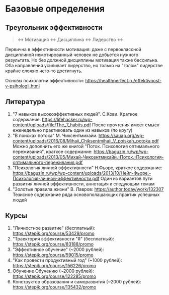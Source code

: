 # Базовые определения

## Треугольник эффективности

> <-> Мотивация <-> Дисциплина <-> Лидерство <->

Первична в эффективности мотивация: даже с первоклассной дисциплиной немотированный человек не добьется нужного результата. Но без должной дисциплины мотивация также бессильна. Оба направления усиливает лидерство, но только на "голом" лидерстве крайне сложно чего-то достигнуть.

Основы психологии эффективности: https://healthperfect.ru/effektivnost-v-psihologii.html

## Литература

1. "7 навыков высокоэффективных людей". С.Кови. Краткое содержание: https://lifehacker.ru/wp-content/uploads/file/The_7_habits.pdf
После прочтения имеет смысл еженедельно практиковать один из навыков (по кругу)
2. "В поисках потока" М. Чиксентмихайи. https://sauap.org/wp-content/uploads/2016/08/Mihaii_Chiksentmihaii_V_poiskah_potoka.pdf
Можно дополнить его же книгой "Поток. Психология оптимального переживания", краткое содержание: https://baguzin.ru/wp/wp-content/uploads/2013/05/Михай-Чиксентмихайи.-Поток.-Психология-оптимального-переживания.pdf
3. "Психология личной эффективности" Н.Фьоре, краткое содержание: https://baguzin.ru/wp/wp-content/uploads/2013/10/Нейл-Фьоре.-Психология-личной-эффективности.pdf
Один из вариантов пути развития личной эффективности, аннотация к следующим темам
4. "Золотые правила жизни" В. Лавров: https://author.today/work/132307
Тезисное содержание ряда основополашающих практик успешных людей

## Курсы
1. "Личностное развитие" (бесплатный): https://stepik.org/course/53429/promo
2. "Траектория эффективности "Я" (бесплатный): https://stepik.org/course/83188/promo
3. "Эффективное обучение" (~2000 рублей): https://stepik.org/course/59015/promo
4. "Как провести продуктивный год" (~1000 рублей): https://stepik.org/course/156226/promo
5. Обучение Обучению (~2000 рублей): https://stepik.org/course/122285/promo
6. Конструктор образования и саморазвития (~2000 рублей): https://stepik.org/course/135432/promo 
